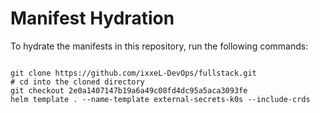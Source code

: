 
# Manifest Hydration

To hydrate the manifests in this repository, run the following commands:

```shell

git clone https://github.com/ixxeL-DevOps/fullstack.git
# cd into the cloned directory
git checkout 2e0a1407147b19a6a49c08fd4dc95a5aca3093fe
helm template . --name-template external-secrets-k0s --include-crds
```